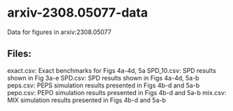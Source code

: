 # arxiv-2308.05077-data
Data for figures in arxiv:2308.05077

## Files:
exact.csv: Exact benchmarks for Figs 4a-4d, 5a
SPD_10.csv: SPD results shown in Fig 3a-e
SPD.csv: SPD results shown in Figs 4a-4d, 5a-b
peps.csv: PEPS simulation results presented in Figs 4b-d and 5a-b
pepo.csv: PEPO simulation results presented in Figs 4b-d and 5a-b
mix.csv: MIX simulation results presented in Figs 4b-d and 5a-b

